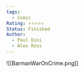 ```yaml
---
tags:
  - Comic
Rating: ⭐️⭐️⭐️⭐️⭐️
Status: Finished
Author:
  - Paul Dini
  - Alex Ross
---
```

![[BarmanWarOnCrime.png]]
